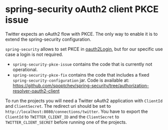# spring-security oAuth2 client PKCE issue

Twitter expects an oAuth2 flow with PKCE. The only way to enable it is to extend the spring-security configuration.

`spring-security` allows to set PKCE in [oauth2Login](https://github.com/spring-projects/spring-security/pull/7804), but for our specific use case a login is not required.

* `spring-security-pkce-issue` contains the code that is currently not operational.
* `spring-security-pkce-fix` contains the code that includes a fixed `spring-security-configuration` jar. Code is available at: https://github.com/spoptchev/spring-security/tree/authorization-resolver-oauth2-client

To run the projects you will need a Twitter oAuth2 application with `ClientId` and `ClientSecret`. The redirect uri should be set to `http://localhost:8080/connections/twitter`. You have to export the `ClientId` to `TWITTER_CLIENT_ID` and the `ClientSecret` to `TWITTER_CLIENT_SECRET` before running one of the projects.

